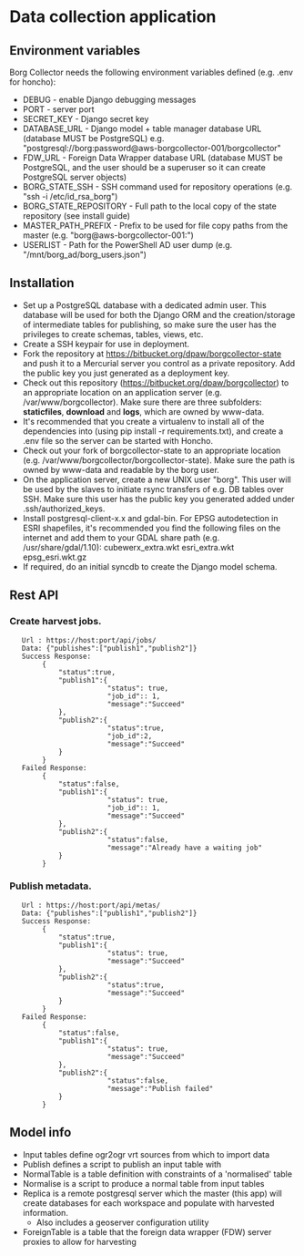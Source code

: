 # Data collection application

## Environment variables

Borg Collector needs the following environment variables defined (e.g. .env for honcho):

 - DEBUG - enable Django debugging messages
 - PORT - server port
 - SECRET_KEY - Django secret key
 - DATABASE_URL - Django model + table manager database URL (database MUST be PostgreSQL) e.g. "postgresql://borg:password@aws-borgcollector-001/borgcollector"
 - FDW_URL - Foreign Data Wrapper database URL (database MUST be PostgreSQL, and the user should be a superuser so it can create PostgreSQL server objects)
 - BORG_STATE_SSH - SSH command used for repository operations (e.g. "ssh -i /etc/id_rsa_borg")
 - BORG_STATE_REPOSITORY - Full path to the local copy of the state repository (see install guide)
 - MASTER_PATH_PREFIX - Prefix to be used for file copy paths from the master (e.g. "borg@aws-borgcollector-001:")
 - USERLIST - Path for the PowerShell AD user dump (e.g. "/mnt/borg_ad/borg_users.json")

## Installation
 - Set up a PostgreSQL database with a dedicated admin user. This database will be used for both the Django ORM and the creation/storage of intermediate tables for publishing, so make sure the user has the privileges to create schemas, tables, views, etc.
 - Create a SSH keypair for use in deployment.
 - Fork the repository at https://bitbucket.org/dpaw/borgcollector-state and push it to a Mercurial server you control as a private repository. Add the public key you just generated as a deployment key.
 - Check out this repository (https://bitbucket.org/dpaw/borgcollector) to an appropriate location on an application server (e.g. /var/www/borgcollector). Make sure there are three subfolders: **staticfiles**, **download** and **logs**, which are owned by www-data.
 - It's recommended that you create a virtualenv to install all of the dependencies into (using pip install -r requirements.txt), and create a .env file so the server can be started with Honcho.
 - Check out your fork of borgcollector-state to an appropriate location (e.g. /var/www/borgcollector/borgcollector-state). Make sure the path is owned by www-data and readable by the borg user.
 - On the application server, create a new UNIX user "borg". This user will be used by the slaves to initiate rsync transfers of e.g. DB tables over SSH. Make sure this user has the public key you generated added under .ssh/authorized_keys.
 - Install postgresql-client-x.x and gdal-bin. For EPSG autodetection in ESRI shapefiles, it's recommended you find the following files on the internet and add them to your GDAL share path (e.g. /usr/share/gdal/1.10): cubewerx_extra.wkt esri_extra.wkt epsg_esri.wkt.gz
 - If required, do an initial syncdb to create the Django model schema.

## Rest API
### Create harvest jobs.
```
   Url : https://host:port/api/jobs/
   Data: {"publishes":["publish1","publish2"]}
   Success Response: 
        {
            "status":true,
            "publish1":{
                        "status": true,
                        "job_id":: 1,
                        "message":"Succeed"
            },
            "publish2":{
                        "status":true,
                        "job_id":2,
                        "message":"Succeed"
            }
        }
   Failed Response: 
        {
            "status":false,
            "publish1":{
                        "status": true,
                        "job_id":: 1,
                        "message":"Succeed"
            },
            "publish2":{
                        "status":false,
                        "message":"Already have a waiting job"
            }
        }
```
### Publish metadata.
```
   Url : https://host:port/api/metas/
   Data: {"publishes":["publish1","publish2"]}
   Success Response: 
        {
            "status":true,
            "publish1":{
                        "status": true,
                        "message":"Succeed"
            },
            "publish2":{
                        "status":true,
                        "message":"Succeed"
            }
        }
   Failed Response: 
        {
            "status":false,
            "publish1":{
                        "status": true,
                        "message":"Succeed"
            },
            "publish2":{
                        "status":false,
                        "message":"Publish failed"
            }
        }
```
## Model info

 - Input tables define ogr2ogr vrt sources from which to import data
 - Publish defines a script to publish an input table with
 - NormalTable is a table definition with constraints of a 'normalised' table
 - Normalise is a script to produce a normal table from input tables
 - Replica is a remote postgresql server which the master (this app) will create databases for each workspace and populate with harvested information.
    - Also includes a geoserver configuration utility
 - ForeignTable is a table that the foreign data wrapper (FDW) server proxies to allow for harvesting
